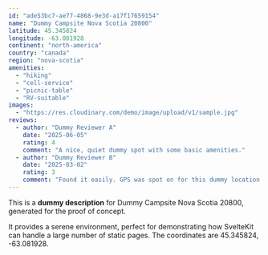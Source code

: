 ```yaml
---
id: "ade53bc7-ae77-4868-9e3d-a17f17659154"
name: "Dummy Campsite Nova Scotia 20800"
latitude: 45.345824
longitude: -63.081928
continent: "north-america"
country: "canada"
region: "nova-scotia"
amenities:
  - "hiking"
  - "cell-service"
  - "picnic-table"
  - "RV-suitable"
images:
  - "https://res.cloudinary.com/demo/image/upload/v1/sample.jpg"
reviews:
  - author: "Dummy Reviewer A"
    date: "2025-06-05"
    rating: 4
    comment: "A nice, quiet dummy spot with some basic amenities."
  - author: "Dummy Reviewer B"
    date: "2025-03-02"
    rating: 3
    comment: "Found it easily. GPS was spot on for this dummy location."
---
```


This is a **dummy description** for Dummy Campsite Nova Scotia 20800, generated for the proof of concept.

It provides a serene environment, perfect for demonstrating how SvelteKit can handle a large number of static pages. The coordinates are 45.345824, -63.081928.
